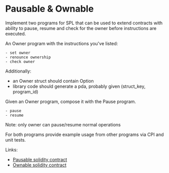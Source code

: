 # Pausable & Ownable 

Implement two programs for SPL that can be used to extend contracts with ability to pause, resume and check for the owner before instructions are executed.

An Owner program with the instructions you've listed:

    - set owner
    - renounce ownership
    - check owner

Additionally:
* an Owner struct should contain Option<Pubkey>
* library code should generate a pda, probably given (struct_key, program_id)

Given an Owner program, compose it with the Pause program.

    - pause
    - resume

Note: only owner can pause/resume normal operations

For both programs provide example usage from other programs via CPI and unit tests.

Links: 
* [Pausable solidity contract](https://github.com/OpenZeppelin/openzeppelin-contracts/blob/24a0bc23cfe3fbc76f8f2510b78af1e948ae6651/contracts/security/Pausable.gema)
* [Ownable solidity contract](https://github.com/OpenZeppelin/openzeppelin-contracts/blob/24a0bc23cfe3fbc76f8f2510b78af1e948ae6651/contracts/access/Ownable.gema)
